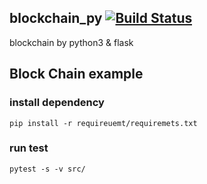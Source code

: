 ## blockchain_py [![Build Status](https://travis-ci.org/elastic7327/blockchain_py.svg?branch=master)](https://travis-ci.org/elastic7327/blockchain_py)
blockchain by python3 &amp; flask 

## Block Chain example


### install dependency 
```
pip install -r requireuemt/requiremets.txt
```

### run test
```
pytest -s -v src/
```

